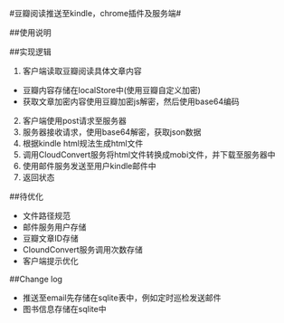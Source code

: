 #豆瓣阅读推送至kindle，chrome插件及服务端#

##使用说明


##实现逻辑
1. 客户端读取豆瓣阅读具体文章内容
  + 豆瓣内容存储在localStore中(使用豆瓣自定义加密)
  + 获取文章加密内容使用豆瓣加密js解密，然后使用base64编码
2. 客户端使用post请求至服务器
3. 服务器接收请求，使用base64解密，获取json数据
4. 根据kindle html规法生成html文件
5. 调用CloudConvert服务将html文件转换成mobi文件，并下载至服务器中
6. 使用邮件服务发送至用户kindle邮件中
7. 返回状态

##待优化
+ 文件路径规范
+ 邮件服务用户存储
+ 豆瓣文章ID存储
+ CloundConvert服务调用次数存储
+ 客户端提示优化

##Change log
+ 推送至email先存储在sqlite表中，例如定时巡检发送邮件
+ 图书信息存储在sqlite中
